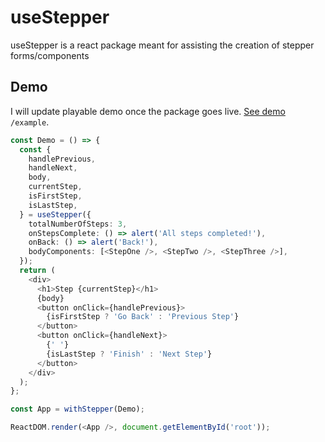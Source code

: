 # useStepper

useStepper is a react package meant for assisting the creation of stepper forms/components

## Demo

I will update playable demo once the package goes live. [See demo](https://parceljs.org) `/example`.

```ts
const Demo = () => {
  const {
    handlePrevious,
    handleNext,
    body,
    currentStep,
    isFirstStep,
    isLastStep,
  } = useStepper({
    totalNumberOfSteps: 3,
    onStepsComplete: () => alert('All steps completed!'),
    onBack: () => alert('Back!'),
    bodyComponents: [<StepOne />, <StepTwo />, <StepThree />],
  });
  return (
    <div>
      <h1>Step {currentStep}</h1>
      {body}
      <button onClick={handlePrevious}>
        {isFirstStep ? 'Go Back' : 'Previous Step'}
      </button>
      <button onClick={handleNext}>
        {' '}
        {isLastStep ? 'Finish' : 'Next Step'}
      </button>
    </div>
  );
};

const App = withStepper(Demo);

ReactDOM.render(<App />, document.getElementById('root'));
```
